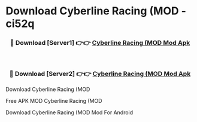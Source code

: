 # Download Cyberline Racing (MOD - ci52q



<div align="center">
<h3>🔴 Download [Server1] 👉👉 <a href="https://momento.my/?title=Cyberline_Racing_(MOD">Cyberline Racing (MOD Mod Apk</a></h3><br>

<h3>🔴 Download [Server2] 👉👉 <a href="https://momento.my/?title=Cyberline_Racing_(MOD">Cyberline Racing (MOD Mod Apk</a></h3>
</div>



Download Cyberline Racing (MOD 

Free APK MOD Cyberline Racing (MOD 

Download Cyberline Racing (MOD Mod For Android
